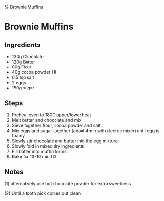 % Brownie Muffins
# Brownie Muffins 

## Ingredients 

* 130g Chocolate
* 120g Butter 
* 60g Flour
* 40g cocoa powder (1)
* 0.5 tsp salt
* 2 eggs
* 150g sugar 

## Steps 

1. Preheat oven to 180C upper/lower heat 
2. Melt butter and chocolate and mix 
3. Sieve together flour, cocoa powder and salt 
4. Mix eggs and sugar together (about 4min with electric mixer) until egg is foamy
5. Slowly stir chocolate and butter into the egg mixture
6. Slowly fold in mixed dry ingredients
7. Fill batter into muffin forms
8. Bake for 13-16 min (2)

## Notes 

(1) alternatively use hot chocolate powder for extra sweetness

(2) Until a tooth pick comes out clean
